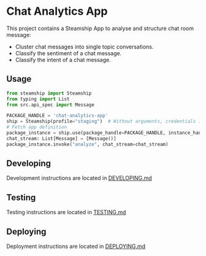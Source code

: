 # Chat Analytics App

This project contains a Steamship App to analyse and structure chat room message:

* Cluster chat messages into single topic conversations.
* Classify the sentiment of a chat message.
* Classify the intent of a chat message.

## Usage

```python
from steamship import Steamship
from typing import List
from src.api_spec import Message

PACKAGE_HANDLE = 'chat-analytics-app'
ship = Steamship(profile="staging")  # Without arguments, credentials in ~/.steamship.json will be used.
# Fetch app definition
package_instance = ship.use(package_handle=PACKAGE_HANDLE, instance_handle=PACKAGE_HANDLE)
chat_stream: List[Message] = [Message()]
package_instance.invoke("analyze", chat_stream=chat_stream)
```

## Developing

Development instructions are located in [DEVELOPING.md](DEVELOPING.md)

## Testing

Testing instructions are located in [TESTING.md](TESTING.md)

## Deploying

Deployment instructions are located in [DEPLOYING.md](DEPLOYING.md)
